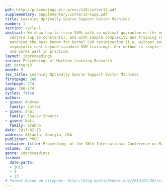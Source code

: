```yaml
---
pdf: http://proceedings.mlr.press/v28/cotter13.pdf
supplementary: Supplementary:cotter13-supp.pdf
title: Learning Optimally Sparse Support Vector Machines
number: 1
section: cycle-1
abstract: We show how to train SVMs with an optimal guarantee on the number of support
  vectors (up to constants), and with sample complexity and training runtime bounds
  matching the best known for kernel SVM optimization (i.e. without any additional
  asymptotic cost beyond standard SVM training). Our method is simple to implement
  and works well in practice.
layout: inproceedings
series: Proceedings of Machine Learning Research
id: cotter13
month: 0
tex_title: Learning Optimally Sparse Support Vector Machines
firstpage: 266
lastpage: 274
page: 266-274
cycles: false
author:
- given: Andrew
  family: Cotter
- given: Shai
  family: Shalev-Shwartz
- given: Nati
  family: Srebro
date: 2013-02-13
address: Atlanta, Georgia, USA
publisher: PMLR
container-title: Proceedings of the 30th International Conference on Machine Learning
volume: '28'
genre: inproceedings
issued:
  date-parts:
  - 2013
  - 2
  - 13
# Format based on citeproc: http://blog.martinfenner.org/2013/07/30/citeproc-yaml-for-bibliographies/
---
```

